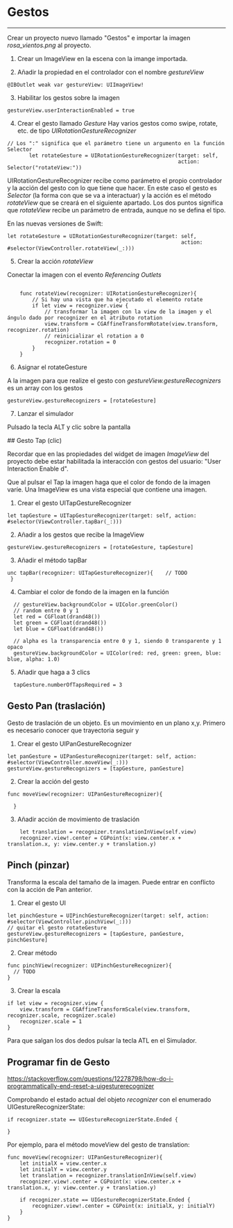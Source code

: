 # Gestos
--------

Crear un proyecto nuevo llamado "Gestos" e importar la imagen _rosa_vientos.png_ al proyecto.

1. Crear un ImageView en la escena con la imange importada.

2. Añadir la propiedad en el controlador con el nombre _gestureView_

```
@IBOutlet weak var gestureView: UIImageView!
```

3. Habilitar los gestos sobre la imagen
```
gestureView.userInteractionEnabled = true
```

4. Crear el gesto llamado _Gesture_
Hay varios gestos como swipe, rotate, etc. de tipo _UIRotationGestureRecognizer_
```
// Los ":" significa que el parámetro tiene un argumento en la función Selector
       let rotateGesture = UIRotationGestureRecognizer(target: self,
                                                       action: Selector("rotateView:"))
```

UIRotationGestureRecognizer recibe como parámetro el propio controlador y la acción del gesto con lo que tiene que hacer. En este caso el gesto es _Selector_ (la forma con que se va a interactuar) y la acción es el método _rotateView_ que se creará en el siguiente apartado. Los dos puntos significa que _rotateView_ recibe un parámetro de entrada, aunque no se defina el tipo.

En las nuevas versiones de Swift:
```
let rotateGesture = UIRotationGestureRecognizer(target: self,
                                                        action: #selector(ViewController.rotateView(_:)))
```

5. Crear la acción _rotateView_

Conectar la imagen con el evento _Referencing Outlets_
```

    func rotateView(recognizer: UIRotationGestureRecognizer){
        // Si hay una vista que ha ejecutado el elemento rotate
        if let view = recognizer.view {
            // transformar la imagen con la view de la imagen y el ángulo dado por recognizer en el atributo rotation
            view.transform = CGAffineTransformRotate(view.transform, recognizer.rotation)
            // reinicializar el rotation a 0
            recognizer.rotation = 0
        }
    }
```

6. Asignar el rotateGesture

A la imagen para que realize el gesto con _gestureView.gestureRecognizers_ es un array con los gestos
```
gestureView.gestureRecognizers = [rotateGesture]
```

7. Lanzar el simulador

Pulsado la tecla ALT y clic sobre la pantalla

## Gesto Tap (clic)

Recordar que en las propiedades del widget de imagen _ImageView_ del proyecto debe estar habilitada la interacción con gestos del usuario: "User Interaction Enable
d".

Que al pulsar el Tap la imagen haga que el color de fondo de la imagen varíe. Una ImageView es una vista especial que contiene una imagen.

1. Crear el gesto UITapGestureRecognizer
```
let tapGesture = UITapGestureRecognizer(target: self, action: #selector(ViewController.tapBar(_:)))
```

2. Añadir a los gestos que recibe la ImageView
```
gestureView.gestureRecognizers = [rotateGesture, tapGesture]
```

3. Añadir el método tapBar
```
unc tapBar(recognizer: UITapGestureRecognizer){    // TODO
 }
```

4. Cambiar el color de fondo de la imagen en la función
```
  // gestureView.backgroundColor = UIColor.greenColor()
  // random entre 0 y 1
  let red = CGFloat(drand48())
  let green = CGFloat(drand48())
  let blue = CGFloat(drand48())

  // alpha es la transparencia entre 0 y 1, siendo 0 transparente y 1 opaco
  gestureView.backgroundColor = UIColor(red: red, green: green, blue: blue, alpha: 1.0)
```

5. Añadir que haga a 3 clics
```
  tapGesture.numberOfTapsRequired = 3
```

## Gesto Pan (traslación)

Gesto de traslación de un objeto. Es un movimiento en un plano x,y. Primero es necesario conocer que trayectoria seguir y

1. Crear el gesto UIPanGestureRecognizer
```
let panGesture = UIPanGestureRecognizer(target: self, action: #selector(ViewController.moveView(_:)))
gestureView.gestureRecognizers = [tapGesture, panGesture]
```

2. Crear la acción del gesto
```
func moveView(recognizer: UIPanGestureRecognizer){

  }
```

3. Añadir acción de movimiento de traslación
```
    let translation = recognizer.translationInView(self.view)
    recognizer.view!.center = CGPoint(x: view.center.x + translation.x, y: view.center.y + translation.y)
```

## Pinch (pinzar)

Transforma la escala del tamaño de la imagen. Puede entrar en conflicto con la acción de Pan anterior.

1. Crear el gesto UI
```
let pinchGesture = UIPinchGestureRecognizer(target: self, action: #selector(ViewController.pinchView(_:)))
// quitar el gesto rotateGesture
gestureView.gestureRecognizers = [tapGesture, panGesture, pinchGesture]
```
2. Crear método
```
func pinchView(recognizer: UIPinchGestureRecognizer){
  // TODO
}
```
3. Crear la escala
```
if let view = recognizer.view {
    view.transform = CGAffineTransformScale(view.transform, recognizer.scale, recognizer.scale)
    recognizer.scale = 1
}
```

Para que salgan los dos dedos pulsar la tecla ATL en el Simulador.

## Programar fin de Gesto

https://stackoverflow.com/questions/12278798/how-do-i-programmatically-end-reset-a-uigesturerecognizer

Comprobando el estado actual del objeto _recognizer_ con el enumerado UIGestureRecognizerState:
```
if recognizer.state == UIGestureRecognizerState.Ended {

}
```

Por ejemplo, para el método moveView del gesto de translation:
```
func moveView(recognizer: UIPanGestureRecognizer){
    let initialX = view.center.x
    let initialY = view.center.y
    let translation = recognizer.translationInView(self.view)
    recognizer.view!.center = CGPoint(x: view.center.x + translation.x, y: view.center.y + translation.y)

    if recognizer.state == UIGestureRecognizerState.Ended {
        recognizer.view!.center = CGPoint(x: initialX, y: initialY)
    }
}
```
